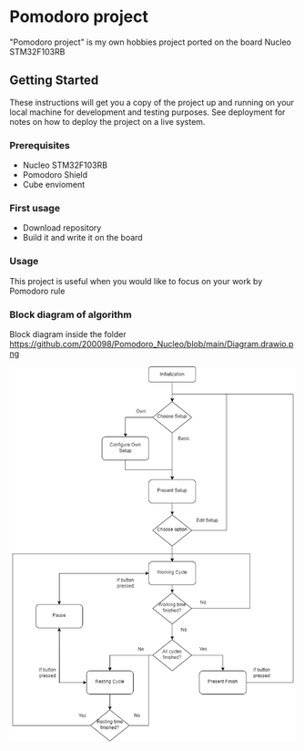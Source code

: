 # Pomodoro project
"Pomodoro project" is my own hobbies project ported on the board Nucleo STM32F103RB
## Getting Started
These instructions will get you a copy of the project up and running on your local machine for development and testing purposes. See deployment for notes on how to deploy the project on a live system.
### Prerequisites
- Nucleo STM32F103RB
- Pomodoro Shield
- Cube envioment
### First usage
- Download repository
- Build it and write it on the board
### Usage
This project is useful when you would like to focus on your work by Pomodoro rule

### Block diagram of algorithm
Block diagram inside the folder
https://github.com/200098/Pomodoro_Nucleo/blob/main/Diagram.drawio.png

![alt text](https://github.com/200098/Pomodoro_Nucleo/blob/main/Diagram.drawio.png "Diagram ")
